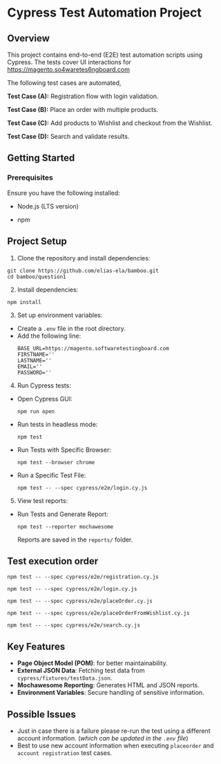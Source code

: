 # Cypress Test Automation Project
## Overview

This project contains end-to-end (E2E) test automation scripts using Cypress. The tests cover UI interactions for https://magento.so4waretes6ngboard.com

The following test cases are automated,

**Test Case (A):** Registration flow with login validation.<br>

**Test Case (B):** Place an order with multiple products.<br>

**Test Case (C):** Add products to Wishlist and checkout from the Wishlist.<br>

**Test Case (D):** Search and validate results.<br>


## Getting Started

### Prerequisites

Ensure you have the following installed:

 - Node.js (LTS version)

 - npm

## Project Setup
1. Clone the repository and install dependencies:
```
git clone https://github.com/elias-ela/bamboo.git
cd bamboo/question1
```
2. Install dependencies:
```
npm install
```
3. Set up environment variables:
- Create a `.env` file in the root directory.
- Add the following line:
  ```
  BASE_URL=https://magento.softwaretestingboard.com
  FIRSTNAME=''
  LASTNAME=''
  EMAIL=''
  PASSWORD=''
  ```
4. Run Cypress tests:
- Open Cypress GUI:
  ```
  npm run open
  ```
- Run tests in headless mode:
  ```
  npm test
  ```
- Run Tests with Specific Browser:
  ```
  npm test --browser chrome
  ```
- Run a Specific Test File:
  ```
  npm test -- --spec cypress/e2e/login.cy.js
  ```
5. View test reports:
- Run Tests and Generate Report:
  ```
  npm test --reporter mochawesome
  ```
  Reports are saved in the `reports/` folder.

## Test execution order
  ```
  npm test -- --spec cypress/e2e/registration.cy.js
  ```
  ```
  npm test -- --spec cypress/e2e/login.cy.js
  ```
  ```
  npm test -- --spec cypress/e2e/placeOrder.cy.js
  ```
  ```
  npm test -- --spec cypress/e2e/placeOrderFromWishlist.cy.js
  ```
  ```
  npm test -- --spec cypress/e2e/search.cy.js
  ```

## Key Features
- **Page Object Model (POM)**: for better maintainability.
- **External JSON Data**: Fetching test data from `cypress/fixtures/testData.json`.
- **Mochawesome Reporting**: Generates HTML and JSON reports.
- **Environment Variables**: Secure handling of sensitive information.

## Possible Issues

 - Just in case there is a failure please re-run the test using a different account information. (*which can be updated in the `.env` file*)
 - Best to use new account information when executing `placeorder` and `account registration` test cases.
  
